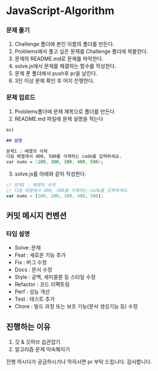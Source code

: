 # JavaScript-Algorithm


### 문제 풀기

1. Challenge 폴더에 본인 이름의 폴더를 만든다.
2. Problems에서 풀고 싶은 문제를 Challenge 폴더에 복붙한다.
3. 문제의 README.md로 문제를 파악한다.
4. solve.js에서 문제를 해결하는 함수를 작성한다.
5. 문제 푼 폴더에서 push후 pr을 날린다.
6. 3인 이상 문제 확인 후 머지 진행한다.

### 문제 업로드

1. Problems폴더에 문제 제목으로 폴더를 만든다
2. README.md 파일에 문제 설명을 적는다

```md
ex)

## 설명

문제1 : 배열의 삭제
다음 배열에서 400, 500를 삭제하는 code를 입력하세요.
var nums = [100, 200, 300, 400, 500];
```

3. solve.js를 아래와 같이 작성한다.

```js
// 문제1 : 배열의 삭제
// 다음 배열에서 400, 500를 삭제하는 code를 입력하세요.
var nums = [100, 200, 300, 400, 500];
```

## 커밋 메시지 컨벤션

### 타입	설명
* Solve: 문제 
* Feat : 새로운 기능 추가
* Fix : 버그 수정
* Docs : 문서 수정
* Style : 공백, 세미콜론 등 스타일 수정
* Refactor : 코드 리팩토링
* Perf : 성능 개선
* Test : 테스트 추가
* Chore : 빌드 과정 또는 보조 기능(문서 생성기능 등) 수정

## 진행하는 이유
1. 깃 & 깃허브 습관잡기
2. 알고리즘 문제 익숙해지기

진행 하시다가 궁금하시거나 막히시면 pr 부탁 드립니다. 감사합니다.
